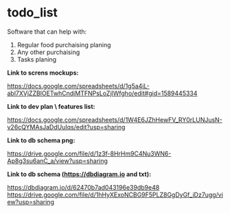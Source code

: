 # <h1>todo_list
Software that can help with:
 1. Regular food purchaising planing
 2. Any other purchaising
 3. Tasks planing

  
<b>Link to screns mockups:</b>
 
https://docs.google.com/spreadsheets/d/1g5a4iL-abl7XVjZZBlOETwhCndjMTFNPsLoZjlWfgho/edit#gid=1589445334
  
<b> Link to dev plan \ features list:</b>
  
https://docs.google.com/spreadsheets/d/1W4E6JZhHewFV_RY0rLUNJusN-v26cQYMAsJaDdUuIqs/edit?usp=sharing


 <b>Link to db schema png: </b>
 
https://drive.google.com/file/d/1z3f-8HrHm9C4Nu3WN6-Ap8g3su6anC_a/view?usp=sharing
  
 <b>Link to db schema (https://dbdiagram.io and txt): </b>
 
https://dbdiagram.io/d/62470b7ad043196e39db9e48
https://drive.google.com/file/d/1hHyXExoNCBG9F5PLZ8GgDyGf_iDz7ugg/view?usp=sharing
